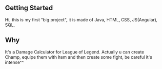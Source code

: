 ## Getting Started

Hi, this is my first "big project", it is made of Java, HTML, CSS, JS(Angular), SQL.

## Why

It's a Damage Calculator for League of Legend. Actually u can create Champ, equipe them with Item and then create some fight, be careful it's intense^^
